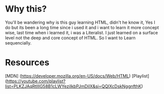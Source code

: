 # Why this?
You'll be wandering why is this guy learning HTML, didn't he know it, Yes I do but its been a long time since i used it and i want to learn it more concept wise, last time when i learned it, i was a Literalist. I just learned on a surface level not the deep and core concept of HTML. So I want to Learn sequencially. 

# Resources
[MDN] (https://developer.mozilla.org/en-US/docs/Web/HTML)
[Playlist] (https://youtube.com/playlist?list=PLKZJAqRtlIlG58B1cLWYeziIkbPJmDilX&si=QQIXcDskNggnfthK)